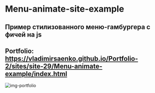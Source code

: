 # Menu-animate-site-example
 
## Пример стилизованного меню-гамбургера с фичей на js

## Portfolio: https://vladimirsaenko.github.io/Portfolio-2/sites/site-29/Menu-animate-example/index.html

![img-portfolio](https://user-images.githubusercontent.com/56477695/154950265-64d5ef1d-b49c-44db-8fae-6a02155ec2f4.jpg)
